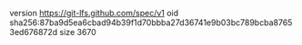 version https://git-lfs.github.com/spec/v1
oid sha256:87ba9d5ea6cbad94b39f1d70bbba27d36741e9b03bc789bcba87653ed676872d
size 3670
